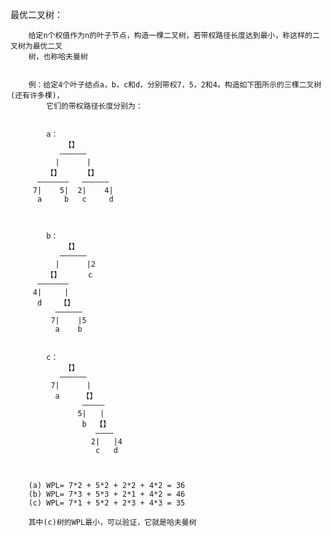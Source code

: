 最优二叉树：

		给定n个权值作为n的叶子节点，构造一棵二叉树，若带权路径长度达到最小，称这样的二叉树为最优二叉
		树，也称哈夫曼树


		例：给定4个叶子结点a，b，c和d，分别带权7，5，2和4。构造如下图所示的三棵二叉树(还有许多棵)，
			它们的带权路径长度分别为：


			a：
				【】
			   ——————
			  |      |
			【】     【】
		  ———————   ——————
		 7|    5|  2|    4|
		  a     b   c     d



			b：
				【】
			   ——————
			  |      |2
			【】      c
		  ———————
		 4|     | 
		  d    【】
			  ——————
			 7|    |5
			  a    b 


			c：
				【】
			   ——————
			 7|      |
			  a     【】
					—————
				   5|   |
					b  【】
					   ————
					  2|   |4
					   c   d



		(a) WPL= 7*2 + 5*2 + 2*2 + 4*2 = 36
        (b) WPL= 7*3 + 5*3 + 2*1 + 4*2 = 46
        (c) WPL= 7*1 + 5*2 + 2*3 + 4*3 = 35

		其中(c)树的WPL最小，可以验证，它就是哈夫曼树